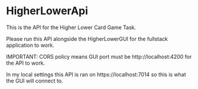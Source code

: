 # HigherLowerApi

This is the API for the Higher Lower Card Game Task.

Please run this API alongside the HigherLowerGUI for the fullstack application to work.

IMPORTANT: CORS policy means GUI port must be http://localhost:4200 for the API to work.

In my local settings this API is ran on https://localhost:7014 so this is what the GUI will connect to.
